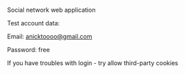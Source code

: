 Social network web application

Test account data:

Email: anicktoooo@gmail.com

Password: free

If you have troubles with login - try allow third-party cookies
